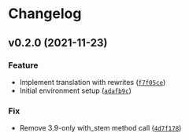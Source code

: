 # Changelog

<!--next-version-placeholder-->

## v0.2.0 (2021-11-23)
### Feature
* Implement translation with rewrites ([`f7f05ce`](https://github.com/cpcloud/protoletariat/commit/f7f05cedd5f5bbaf8a85a1de7abbab7342ed2047))
* Initial environment setup ([`adafb9c`](https://github.com/cpcloud/protoletariat/commit/adafb9c8f4ca708e859814fb8ae8788fd5b023c2))

### Fix
* Remove 3.9-only with_stem method call ([`4d7f178`](https://github.com/cpcloud/protoletariat/commit/4d7f17875cb3fb909793bf3e7887f252a01ed5e7))
